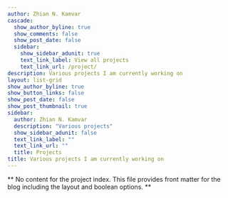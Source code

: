 ```yaml
---
author: Zhian N. Kamvar
cascade:
  show_author_byline: true
  show_comments: false
  show_post_date: false
  sidebar:
    show_sidebar_adunit: true
    text_link_label: View all projects
    text_link_url: /project/
description: Various projects I am currently working on
layout: list-grid
show_author_byline: true
show_button_links: false
show_post_date: false
show_post_thumbnail: true
sidebar:
  author: Zhian N. Kamvar
  description: "Various projects"
  show_sidebar_adunit: false
  text_link_label: ""
  text_link_url: ""
  title: Projects
title: Various projects I am currently working on
---
```


** No content for the project index. This file provides front matter for the blog including the layout and boolean options. **
